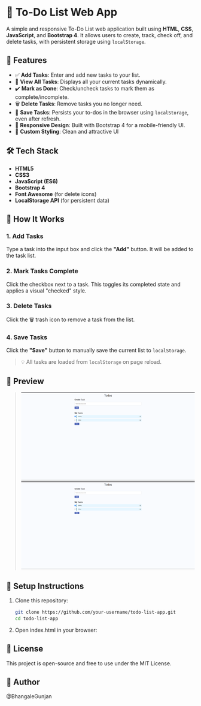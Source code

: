 # 📝 To-Do List Web App

A simple and responsive To-Do List web application built using **HTML**, **CSS**, **JavaScript**, and **Bootstrap 4**. It allows users to create, track, check off, and delete tasks, with persistent storage using `localStorage`.

## 🚀 Features

- ✅ **Add Tasks**: Enter and add new tasks to your list.
- 🧾 **View All Tasks**: Displays all your current tasks dynamically.
- ✔️ **Mark as Done**: Check/uncheck tasks to mark them as complete/incomplete.
- 🗑️ **Delete Tasks**: Remove tasks you no longer need.
- 💾 **Save Tasks**: Persists your to-dos in the browser using `localStorage`, even after refresh.
- 📱 **Responsive Design**: Built with Bootstrap 4 for a mobile-friendly UI.
- 🎨 **Custom Styling**: Clean and attractive UI

## 🛠️ Tech Stack

- **HTML5**
- **CSS3**
- **JavaScript (ES6)**
- **Bootstrap 4**
- **Font Awesome** (for delete icons)
- **LocalStorage API** (for persistent data)

## 🧠 How It Works

### 1. Add Tasks
Type a task into the input box and click the **"Add"** button. It will be added to the task list.

### 2. Mark Tasks Complete
Click the checkbox next to a task. This toggles its completed state and applies a visual "checked" style.

### 3. Delete Tasks
Click the 🗑️ trash icon to remove a task from the list.

### 4. Save Tasks
Click the **"Save"** button to manually save the current list to `localStorage`.

> 💡 All tasks are loaded from `localStorage` on page reload.

## 📸 Preview

> ![Preview](./Images/ss1.png)
> ![Preview](./Images/ss1.png)

## 🔧 Setup Instructions

1. Clone this repository:
   ```bash
   git clone https://github.com/your-username/todo-list-app.git
   cd todo-list-app
2. Open index.html in your browser:

## 📄 License
This project is open-source and free to use under the MIT License.

## 👤 Author
@BhangaleGunjan
